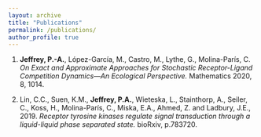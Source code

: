 ```yaml
---
layout: archive
title: "Publications"
permalink: /publications/
author_profile: true
---
```


1. **Jeffrey, P.-A.**, López-García, M., Castro, M., Lythe, G., Molina-París, C. *On Exact and Approximate Approaches for Stochastic Receptor-Ligand Competition Dynamics—An Ecological Perspective.* Mathematics 2020, 8, 1014.

2. Lin, C.C., Suen, K.M., **Jeffrey, P.A.**, Wieteska, L., Stainthorp, A., Seiler, C., Koss, H., Molina-París, C., Miska, E.A., Ahmed, Z. and Ladbury, J.E., 2019. *Receptor tyrosine kinases regulate signal transduction through a liquid-liquid phase separated state.* bioRxiv, p.783720.
